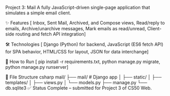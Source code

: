 Project 3: Mail
A fully JavaScript-driven single-page application that simulates a simple email client.

✨ Features [
Inbox, Sent Mail, Archived, and Compose views,
Read/reply to emails,
Archive/unarchive messages,
Mark emails as read/unread,
Client-side routing and fetch API integration]

🛠️ Technologies [
Django (Python) for backend,
JavaScript (ES6 fetch API) for SPA behavior,
HTML/CSS for layout,
JSON for data interchange]

🚀 How to Run [
pip install -r requirements.txt,
python manage.py migrate,
python manage.py runserver]

📁 File Structure
csharp
mail/
├── mail/            # Django app
│   ├── static/
│   ├── templates/
│   ├── views.py
│   └── models.py
├── manage.py
└── db.sqlite3
✅ Status
Complete – submitted for Project 3 of CS50 Web.
